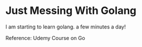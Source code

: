 # Just Messing With Golang

I am starting to learn golang. a few minutes a day!

Reference: Udemy Course on Go